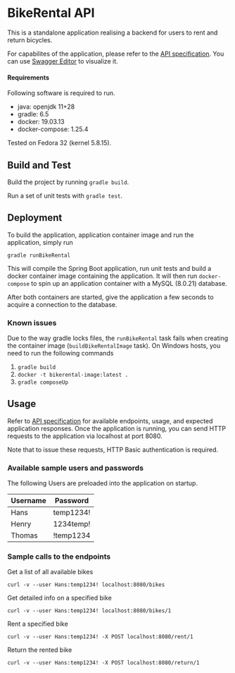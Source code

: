 # BikeRental API
This is a standalone application realising a backend for users to rent and return bicycles.


For capabilites of the application, please refer to the [API specification](api/bike_rental_apispec.yaml). You can use [Swagger Editor](https://editor.swagger.io/) to visualize it. 

#### Requirements
Following software is required to run.
- java: openjdk 11+28
- gradle: 6.5
- docker: 19.03.13
- docker-compose: 1.25.4
<p>
Tested on Fedora 32 (kernel 5.8.15).

## Build and Test
Build the project by running `gradle build`.


Run a set of unit tests with `gradle test`.

## Deployment
To build the application, application container image and run the application, simply run 

`gradle runBikeRental`

This will compile the Spring Boot application, run unit tests and build a docker container image containing the application. It will then run `docker-compose` to spin up an application container with a MySQL (8.0.21) database.

After both containers are started, give the application a few seconds to acquire a connection to the database.

### Known issues
Due to the way gradle locks files, the `runBikeRental` task fails when creating the container image (`buildBikeRentalImage` task). On Windows hosts, you need to run the following commands
1. `gradle build`
2. `docker -t bikerental-image:latest .`
3. `gradle composeUp`

## Usage

Refer to [API specification](api/bike_rental_apispec.yaml) for available endpoints, usage, and expected application responses. Once the application is running, you can send HTTP requests to the application via localhost at port 8080.

Note that to issue these requests, HTTP Basic authentication is required.

### Available sample users and passwords
The following Users are preloaded into the application on startup.

| Username | Password |
| --- | --- |
| Hans | temp1234! |
| Henry | 1234temp! |
| Thomas | !temp1234 |
 
### Sample calls to the endpoints
Get a list of all available bikes


``curl -v --user Hans:temp1234! localhost:8080/bikes``

Get detailed info on a specified bike


``curl -v --user Hans:temp1234! localhost:8080/bikes/1``


Rent a specified bike


``curl -v --user Hans:temp1234! -X POST localhost:8080/rent/1``


Return the rented bike


``curl -v --user Hans:temp1234! -X POST localhost:8080/return/1``

